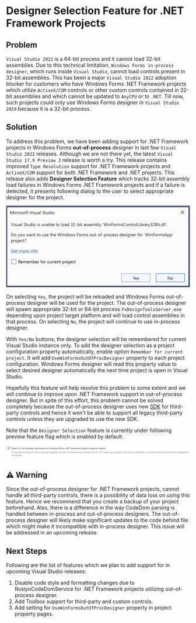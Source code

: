 # Designer Selection Feature for .NET Framework Projects

## Problem
`Visual Studio 2022` is a 64-bit process and it cannot load 32-bit assemblies. Due to this technical limitation, `Windows Forms in-process designer`, which runs inside `Visual Studio`, cannot load controls present in 32-bit assemblies.
This has been a major `Visual Studio 2022` adoption blocker for customers who have Windows Forms .NET Framework projects which utilize `ActiveX/COM` controls or other custom controls contained in 32-bit assemblies and which cannot be updated to `AnyCPU` or to `.NET`. Till now, such projects could only use Windows Forms designer in `Visual Studio 2019` because it is a 32-bit process.

## Solution
To address this problem, we have been adding support for .NET Framework projects in Windows Forms **out-of-process** designer in last few `Visual Studio 2022` releases. 
Although we are not there yet, the latest `Visual Studio 17.9 Preview 2` release is worth a try. This release contains improved `Type Resolution` support for .NET Framework projects and `ActiveX/COM` support for both .NET Framework and .NET projects. This release also adds **Designer Selection Feature** which tracks 32-bit assembly load failures in Windows Forms .NET Framework projects and if a failure is detected, it presents following dialog to the user to select appropriate designer for the project.

![Designer Selection Feature dialog](../images/designer-selection-feature-dialog.png)

On selecting `Yes`, the project will be reloaded and Windows Forms out-of-process designer will be used for the project. The out-of-process designer will spawn appropriate 32-bit or 64-bit process `FxDesignToolsServer.exe` depending upon project target platform and will load control assemblies in that process.
On selecting `No`, the project will continue to use in-process designer.

With `Yes/No` buttons, the designer selection will be remembered for current Visual Studio instance only. To add the designer selection as a project configuration property automatically, enable option `Remember for current project`. It will add `UseWinFormsOutOfProcDesigner` property to each project configuration. Windows Forms designer will read this property value to select desired designer automatically the next time project is open in Visual Studio.

Hopefully this feature will help resolve this problem to some extent and we will continue to improve upon .NET Framework support in out-of-process designer. But in spite of this effort, this problem cannot be solved completely because the out-of-process designer uses new [SDK](https://www.nuget.org/packages/Microsoft.WinForms.Designer.SDK) for third-party controls and hence it won't be able to support all legacy third-party controls unless they are upgraded to use the new SDK.

Note that the `Designer Selection` feature is currently under following preview feature flag which is enabled by default:

![Designer Selection Feature flag](../images/designer-selection-feature-flag.png)

## :warning: Warning
Since the out-of-process designer for .NET Framework projects, cannot handle all third-party controls, there is a possibility of data loss on using this feature. Hence we recommend that you create a backup of your project beforehand.
Also, there is a difference in the way CodeDom parsing is handled between in-process and out-of-process designers. The out-of-process designer will likely make significant updates to the code behind file which might make it incompatible with in-process designer. This issue will be addressed in an upcoming release.

## Next Steps
Following are the list of features which we plan to add support for in upcoming Visual Studio releases:

1. Disable code style and formatting changes due to RoslynCodeDomService for .NET Framework projects utilizing out-of-process designer.
2. Add Toolbox support for third-party and custom controls.
3. Add setting for `UseWinFormsOutOfProcDesigner` property in project property pages.
